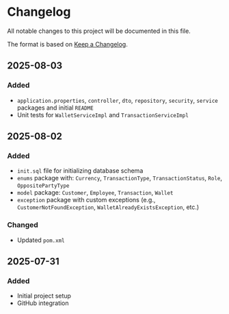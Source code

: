 # Changelog

All notable changes to this project will be documented in this file.

The format is based on [Keep a Changelog](https://keepachangelog.com/en/1.0.0/).


## 2025-08-03

### Added
- `application.properties`, `controller`, `dto`, `repository`, `security`, `service` packages and initial `README`
- Unit tests for  `WalletServiceImpl` and `TransactionServiceImpl`


## 2025-08-02

### Added
- `init.sql` file for initializing database schema
- `enums` package with: `Currency`, `TransactionType`, `TransactionStatus`, `Role`, `OppositePartyType`
- `model` package: `Customer`, `Employee`, `Transaction`, `Wallet`
- `exception` package with custom exceptions (e.g., `CustomerNotFoundException`, `WalletAlreadyExistsException`, etc.)

### Changed
- Updated `pom.xml`


## 2025-07-31

### Added
- Initial project setup
- GitHub integration